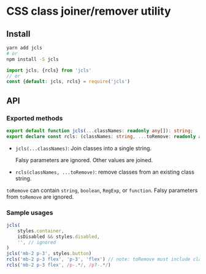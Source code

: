 # CSS class joiner/remover utility

## Install

```bash
yarn add jcls
# or
npm install -S jcls
```

```javascript
import jcls, {rcls} from 'jcls'
// or
const {default: jcls, rcls} = require('jcls')
```

## API

### Exported methods

```typescript
export default function jcls(...classNames: readonly any[]): string;
export declare const rcls: (classNames: string, ...toRemove: readonly any[]) => string;
```

- `jcls(...classNames)`: Join classes into a single string.
  
  Falsy parameters are ignored. Other values are joined.
  
- `rcls(classNames, ...toRemove)`: remove classes from an existing class string.

 `toRemove` can contain `string`, `boolean`, `RegExp`, or `function`.
 Falsy parameters from `toRemove` are ignored.

### Sample usages

```javascript
jcls(
	styles.container,
    isDisabled && styles.disabled,
    '', // ignored
)
jcls('mb-2 p-3', styles.button)
rcls('mb-2 p-3 flex', 'p-3', 'flex') // note: toRemove must include class name separatedly
rcls('mb-2 p-3 flex', /p-.*/, /p?-.*/)
```
